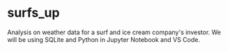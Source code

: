 # surfs_up
Analysis on weather data for a surf and ice cream company's investor. We will be using SQLite and Python in Jupyter Notebook and VS Code.
